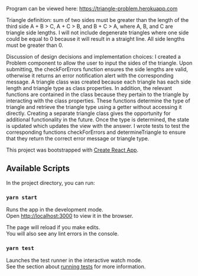 Program can be viewed here: https://triangle-problem.herokuapp.com

Triangle definition: sum of two sides must be greater than the length of the third side A + B > C, A + C > B, and B + C > A, where A, B, and C are triangle side lengths. I will not include degenerate triangles where one side could be equal to 0 because it will result in a straight line. All side lengths must be greater than 0.

Discussion of design decisions and implementation choices:
I created a Problem component to allow the user to input the sides of the triangle. Upon submitting, the checkForErrors function ensures the side lengths are valid, otherwise it returns an error notification alert with the corresponding message. A triangle class was created because each triangle has each side length and triangle type as class properties. In addition, the relevant functions are contained in the class because they pertain to the triangle by interacting with the class properties. These functions determine the type of triangle and retrieve the triangle type using a getter without accessing it directly. Creating a separate triangle class gives the opportunity for additional functionality in the future. Once the type is determined, the state is updated which updates the view with the answer. I wrote tests to test the corresponding functions checkForErrors and determineTriangle to ensure that they return the correct error message or triangle type.




This project was bootstrapped with [Create React App](https://github.com/facebook/create-react-app).

## Available Scripts

In the project directory, you can run:

### `yarn start`

Runs the app in the development mode.<br />
Open [http://localhost:3000](http://localhost:3000) to view it in the browser.

The page will reload if you make edits.<br />
You will also see any lint errors in the console.

### `yarn test`

Launches the test runner in the interactive watch mode.<br />
See the section about [running tests](https://facebook.github.io/create-react-app/docs/running-tests) for more information.
